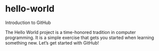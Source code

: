 # hello-world
Introduction to GitHub

The Hello World project is a time-honored tradition in computer programming. It is a simple exercise that gets you started when learning something new. Let’s get started with GitHub!
